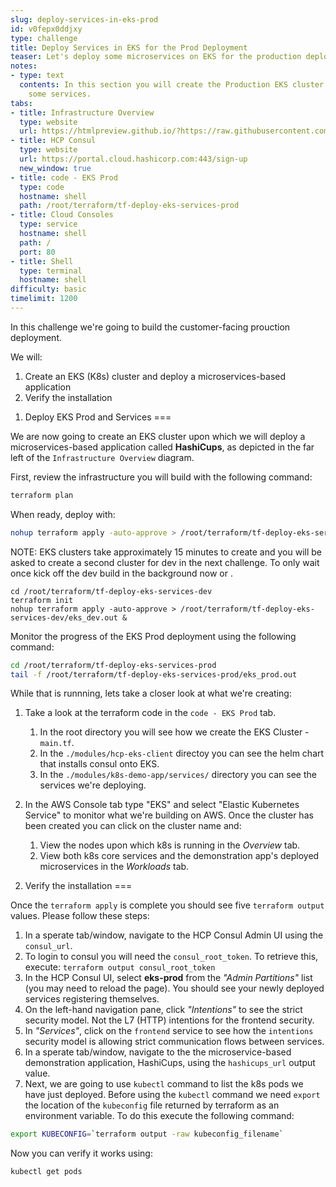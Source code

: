 ```yaml
---
slug: deploy-services-in-eks-prod
id: v0fepx0ddjxy
type: challenge
title: Deploy Services in EKS for the Prod Deployment
teaser: Let's deploy some microservices on EKS for the production deployment!
notes:
- type: text
  contents: In this section you will create the Production EKS cluster and deploy
    some services.
tabs:
- title: Infrastructure Overview
  type: website
  url: https://htmlpreview.github.io/?https://raw.githubusercontent.com/hashicorp/field-workshops-consul/master/instruqt-tracks/secure-service-networking-for-aws/assets/images/ssn4aws-infra-overview.html
- title: HCP Consul
  type: website
  url: https://portal.cloud.hashicorp.com:443/sign-up
  new_window: true
- title: code - EKS Prod
  type: code
  hostname: shell
  path: /root/terraform/tf-deploy-eks-services-prod
- title: Cloud Consoles
  type: service
  hostname: shell
  path: /
  port: 80
- title: Shell
  type: terminal
  hostname: shell
difficulty: basic
timelimit: 1200
---
```

In this challenge we're going to build the customer-facing prouction deployment.

We will:
1. Create an EKS (K8s) cluster and deploy a microservices-based application
2. Verify the installation



1) Deploy EKS Prod and Services
===

We are now going to create an EKS cluster upon which we will deploy a microservices-based application called **HashiCups**, as depicted in the far left of the `Infrastructure Overview` diagram.

First, review the infrastructure you will build with the following command:

```sh
terraform plan
```

When ready, deploy with:
```sh
nohup terraform apply -auto-approve > /root/terraform/tf-deploy-eks-services-prod/eks_prod.out &
```

NOTE: EKS clusters take approximately 15 minutes to create and you will be asked to create a second cluster for dev in the next challenge.  To only wait once kick off the dev build in the background now or .
```
cd /root/terraform/tf-deploy-eks-services-dev
terraform init
nohup terraform apply -auto-approve > /root/terraform/tf-deploy-eks-services-dev/eks_dev.out &
```

Monitor the progress of the EKS Prod deployment using the following command:

```sh
cd /root/terraform/tf-deploy-eks-services-prod
tail -f /root/terraform/tf-deploy-eks-services-prod/eks_prod.out
```

While that is runnning, lets take a closer look at what we're creating:
1. Take a look at the terraform code in the `code - EKS Prod` tab.
   1. In the root directory you will see how we create the EKS Cluster - `main.tf`.
   2. In the `./modules/hcp-eks-client` directoy you can see the helm chart that installs consul onto EKS.
   3. In the `./modules/k8s-demo-app/services/` directory you can see the services we're deploying.

2. In the AWS Console tab type "EKS" and select "Elastic Kubernetes Service" to monitor what we're building on AWS. Once the cluster has been created you can click on the cluster name and:
   1. View the nodes upon which k8s is running in the *Overview* tab.
   2. View both k8s core services and the demonstration app's deployed microservices in the *Workloads* tab.

2) Verify the installation
===

Once the `terraform apply` is complete you should see five `terraform output` values. Please follow these steps:

1. In a sperate tab/window, navigate to the HCP Consul Admin UI using the `consul_url`.
2. To login to consul you will need the `consul_root_token`. To retrieve this, execute: `terraform output consul_root_token`
3. In the HCP Consul UI, select **eks-prod** from the *"Admin Partitions"* list (you may need to reload the page). You should see your newly deployed services registering themselves.
4. On the left-hand navigation pane, click *"Intentions"* to see the strict security model. Not the L7 (HTTP) intentions for the frontend security.
5. In *"Services"*, click on the `frontend` service to see how the `intentions` security model is allowing strict communication flows between services.
6. In a sperate tab/window, navigate to the the microservice-based demonstration application, HashiCups, using the `hashicups_url` output value.
7. Next, we are going to use `kubectl` command to list the k8s pods we have just deployed. Before using the `kubectl` command we need `export` the location of the `kubeconfig` file returned by terraform as an environment variable. To do this execute the following command:

```sh
export KUBECONFIG=`terraform output -raw kubeconfig_filename`
```

Now you can verify it works using:
```sh
kubectl get pods
```
